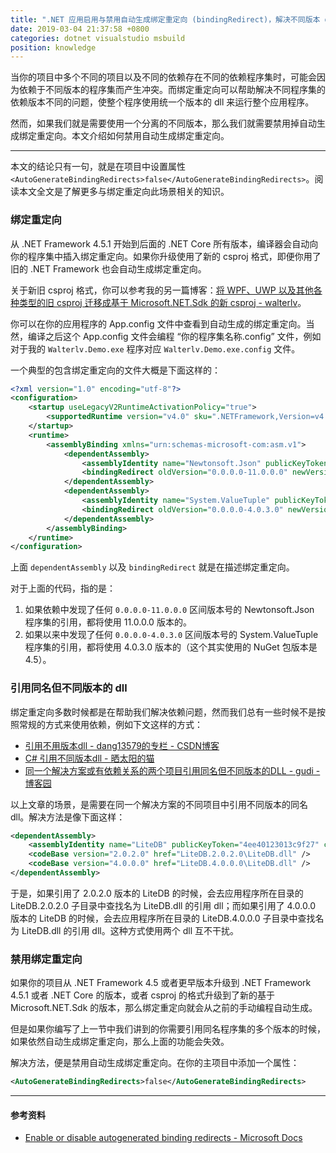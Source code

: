 ```yaml
---
title: ".NET 应用启用与禁用自动生成绑定重定向 (bindingRedirect)，解决不同版本 dll 的依赖问题"
date: 2019-03-04 21:37:58 +0800
categories: dotnet visualstudio msbuild
position: knowledge
---
```


当你的项目中多个不同的项目以及不同的依赖存在不同的依赖程序集时，可能会因为依赖于不同版本的程序集而产生冲突。而绑定重定向可以帮助解决不同程序集的依赖版本不同的问题，使整个程序使用统一个版本的 dll 来运行整个应用程序。

然而，如果我们就是需要使用一个分离的不同版本，那么我们就需要禁用掉自动生成绑定重定向。本文介绍如何禁用自动生成绑定重定向。

---

本文的结论只有一句，就是在项目中设置属性 `<AutoGenerateBindingRedirects>false</AutoGenerateBindingRedirects>`。阅读本文全文是了解更多与绑定重定向此场景相关的知识。

<div id="toc"></div>

### 绑定重定向

从 .NET Framework 4.5.1 开始到后面的 .NET Core 所有版本，编译器会自动向你的程序集中插入绑定重定向。如果你升级使用了新的 csproj 格式，即便你用了旧的 .NET Framework 也会自动生成绑定重定向。

关于新旧 csproj 格式，你可以参考我的另一篇博客：[将 WPF、UWP 以及其他各种类型的旧 csproj 迁移成基于 Microsoft.NET.Sdk 的新 csproj - walterlv](/post/introduce-new-style-csproj-into-net-framework.html)。

你可以在你的应用程序的 App.config 文件中查看到自动生成的绑定重定向。当然，编译之后这个 App.config 文件会编程 “你的程序集名称.config” 文件，例如对于我的 `Walterlv.Demo.exe` 程序对应 `Walterlv.Demo.exe.config` 文件。

一个典型的包含绑定重定向的文件大概是下面这样的：

```xml
<?xml version="1.0" encoding="utf-8"?>
<configuration>
    <startup useLegacyV2RuntimeActivationPolicy="true">
        <supportedRuntime version="v4.0" sku=".NETFramework,Version=v4.6" />
    </startup>
    <runtime>
        <assemblyBinding xmlns="urn:schemas-microsoft-com:asm.v1">
            <dependentAssembly>
                <assemblyIdentity name="Newtonsoft.Json" publicKeyToken="30ad4fe6b2a6aeed" culture="neutral" />
                <bindingRedirect oldVersion="0.0.0.0-11.0.0.0" newVersion="11.0.0.0" />
            </dependentAssembly>
            <dependentAssembly>
                <assemblyIdentity name="System.ValueTuple" publicKeyToken="cc7b13ffcd2ddd51" culture="neutral" />
                <bindingRedirect oldVersion="0.0.0.0-4.0.3.0" newVersion="4.0.3.0" />
            </dependentAssembly>
        </assemblyBinding>
    </runtime>
</configuration>
```

上面 `dependentAssembly` 以及 `bindingRedirect` 就是在描述绑定重定向。

对于上面的代码，指的是：

1. 如果依赖中发现了任何 `0.0.0.0-11.0.0.0` 区间版本号的 Newtonsoft.Json 程序集的引用，都将使用 11.0.0.0 版本的。
1. 如果以来中发现了任何 `0.0.0.0-4.0.3.0` 区间版本号的 System.ValueTuple 程序集的引用，都将使用 4.0.3.0 版本的（这个其实使用的 NuGet 包版本是 4.5）。

### 引用同名但不同版本的 dll

绑定重定向多数时候都是在帮助我们解决依赖问题，然而我们总有一些时候不是按照常规的方式来使用依赖，例如下文这样的方式：

- [引用不用版本dll - dang13579的专栏 - CSDN博客](https://blog.csdn.net/dang13579/article/details/72956684)
- [C# 引用不同版本dll - 晒太阳的猫](https://jgrass.cc/2017-11-C-%E4%B8%AD%E5%BC%95%E7%94%A8%E4%B8%8D%E5%90%8C%E7%89%88%E6%9C%ACDLL/)
- [同一个解决方案或有依赖关系的两个项目引用同名但不同版本的DLL - gudi - 博客园](http://www.cnblogs.com/gudi/p/6958297.html)

以上文章的场景，是需要在同一个解决方案的不同项目中引用不同版本的同名 dll。解决方法是像下面这样：

```xml
<dependentAssembly>
    <assemblyIdentity name="LiteDB" publicKeyToken="4ee40123013c9f27" culture="neutral" />
    <codeBase version="2.0.2.0" href="LiteDB.2.0.2.0\LiteDB.dll" />
    <codeBase version="4.0.0.0" href="LiteDB.4.0.0.0\LiteDB.dll" />
</dependentAssembly>
```

于是，如果引用了 2.0.2.0 版本的 LiteDB 的时候，会去应用程序所在目录的 LiteDB.2.0.2.0 子目录中查找名为 LiteDB.dll 的引用 dll；而如果引用了 4.0.0.0 版本的 LiteDB 的时候，会去应用程序所在目录的 LiteDB.4.0.0.0 子目录中查找名为 LiteDB.dll 的引用 dll。这种方式使用两个 dll 互不干扰。

### 禁用绑定重定向

如果你的项目从 .NET Framework 4.5 或者更早版本升级到 .NET Framework 4.5.1 或者 .NET Core 的版本，或者 csproj 的格式升级到了新的基于 Microsoft.NET.Sdk 的版本，那么绑定重定向就会从之前的手动编程自动生成。

但是如果你编写了上一节中我们讲到的你需要引用同名程序集的多个版本的时候，如果依然自动生成绑定重定向，那么上面的功能会失效。

解决方法，便是禁用自动生成绑定重定向。在你的主项目中添加一个属性：

```xml
<AutoGenerateBindingRedirects>false</AutoGenerateBindingRedirects>
```

---

#### 参考资料

- [Enable or disable autogenerated binding redirects - Microsoft Docs](https://docs.microsoft.com/en-us/dotnet/framework/configure-apps/how-to-enable-and-disable-automatic-binding-redirection)
